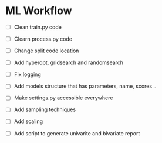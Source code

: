 # ML Workflow

- [ ] Clean train.py code
- [ ] Clearn process.py code
- [ ] Change split code location
- [ ] Add hyperopt, gridsearch and randomsearch
- [ ] Fix logging
- [ ] Add models structure that has parameters, name, scores ..
- [ ] Make settings.py accessible everywhere
- [ ] Add sampling techniques
- [ ] Add scaling
- [ ] Add script to generate univarite and bivariate report

